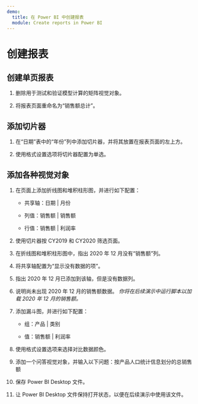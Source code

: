 ```yaml
---
demo:
  title: 在 Power BI 中创建报表
  module: Create reports in Power BI
---
```

# 创建报表

## 创建单页报表

1. 删除用于测试和验证模型计算的矩阵视觉对象。

1. 将报表页面重命名为“销售额总计”。

## 添加切片器

1. 在“日期”表中的“年份”列中添加切片器，并将其放置在报表页面的左上方。

1. 使用格式设置选项将切片器配置为单选。

## 添加各种视觉对象

1. 在页面上添加折线图和堆积柱形图，并进行如下配置：

    - 共享轴：日期 | 月份

    - 列值：销售额 | 销售额

    - 行值：销售额 | 利润率

1. 使用切片器按 CY2019 和 CY2020 筛选页面。

1. 在折线图和堆积柱形图中，指出 2020 年 12 月没有“销售额”列。

1. 将共享轴配置为“显示没有数据的项”。

1. 指出 2020 年 12 月已添加到该轴，但是没有数据列。

1. 说明尚未出现 2020 年 12 月的销售额数据。 *你将在后续演示中运行脚本以加载 2020 年 12 月的销售额。*

1. 添加漏斗图，并进行如下配置：

    - 组：产品 | 类别

    - 值：销售额 | 利润率

1. 使用格式设置选项来选择对比数据颜色。

1. 添加一个问答视觉对象，并输入以下问题：按产品人口统计信息划分的总销售额

1. 保存 Power BI Desktop 文件。

1. 让 Power BI Desktop 文件保持打开状态，以便在后续演示中使用该文件。
